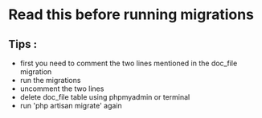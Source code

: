 # Read this before running migrations 

## Tips :

- first you need to comment the two lines mentioned in the doc_file migration 
- run the migrations 
- uncomment the two lines 
- delete doc_file table using phpmyadmin or terminal 
- run 'php artisan migrate' again 